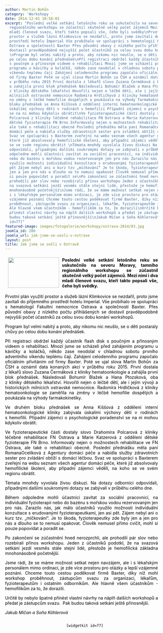```yaml
---
author: Martin Bohůn
category: 'Workshopy '
date: 2014-12-01 10:58:03
excerpt: "Poslední velké setkání letošního roku se uskutečnilo na severu Moravy, tamního
  regionálního workshopu se zúčastnil skutečně velký počet zájemců Mezi nimi i dva
  mladí členové svazu, kteří takto popsali vše, čeho byli svědky\nPrvotní plán využití
  prostor a služeb lázní Klimkovice se nezdařil, proto jsme zavítali do příjemného
  prostředí hotelu Imperial Vše probíhalo ve spolupráci s hematologií Fakultní nemocnice
  Ostrava a společností Baxter Přes původní obavy z nízkého počtu přihlášených se
  dostavil pravděpodobně nejvyšší počet účastníků za celou svou dobu konání workshopů
  \nProgram byl velmi nabitý a proto, aby nikomu nic neušlo, se o děti postaraly chůvy
  po celou dobu konání přednášek\nPři registraci obdržel každý účastník flash disk
  s poučným a přínosným videem o rehabilitaci Mnozí jsme se scházeli před zahájením
  programu u kávičky a koláčků, někdo zase neodolal v chladnou sobotu prvního adventního
  víkendu teplému čaji Zahájení celodenního programu započalo oficiálním přivítáním
  od firmy Baxter Poté se ujal slova Martin Bohůn za ČSH a oznámil data konaných akcí
  v průběhu roku 2015 První dostala z lékařů slovo Zuzana Čermáková z kliniky hematoonkologie
  a zahájila první blok přednášek Následovali Bohumír Blažek a Hana Ptozsková, oba
  z kliniky dětského lékařství Hovořili nejen o léčbě dětí, ale i jejím vývoji a historických
  milnících ostravské nemocnice Radomíra Hrdličková z kliniky hematoonkologie se zaměřila
  na změny v léčbě hemofilie dospělých a poukázala na výhody farmakokinetiky\nVe druhém
  bloku přednášek se Anna Kiššová z oddělení interní hematoonkologické kliniky zabývala
  úskalími výchovy dětí v rodinách s hemofilií Případní zájemci o psychologické poradenství
  se na ni mohou kdykoliv obrátit\nVe fyzioterapeutické části dostaly slovo Drahomíra
  Polcarová z kliniky léčebné rehabilitace FN Ostrava a Marie Katzerová z oddělení
  dětské fyzioterapie FN Brno Informovaly nejen o možnostech rehabilitace ve FN Ostrava,
  ale také o rehabilitaci obecně Poslední přednášku měla paní RomanaOcelíková z Agentury
  domácí péče a nabídla služby zdravotních sester pro zvládání obtíží s domácí léčbou
  Svaz ve spolupráci s Baxterem zveřejní na webu seznam všech agentur domácí péče,
  které již absolvovaly hemofilické školení, aby případní zájemci věděli, na koho
  se ve svém regionu obrátit \nTémata mnohdy vyvolala živou diskuzi Na dotazy odborníci
  odpovídali, případnými dalšími soukromými dotazy se zabývali v průběhu celého dne\nBěhem
  odpoledne mohli účastníci zavítat za sociální pracovnicí, na individuální fyzioterapii
  nebo do bazénu s mořskou vodou rezervovaným jen pro nás Zarazilo nás, jak málo účastníků
  využilo možnosti individuální konzultace s erudovanými fyzioterapeutkami, jen asi
  pět Zájem nebyl ani o kurz tzv „míčkování“ Je to škoda, fyzioterapeutky zde byly
  jen a jen pro nás a dlouho se to nemusí opakovat Člověk nemusel přímo cvičit, mohl
  si pouze popovídat a poradit se\nPo zakončení se zúčastnění hned nerozprchli, ale
  prohodili pár slov nebo rozebírali přínos workshopu Jeden z účastníků podotkl, že
  na svazová setkání jezdí vesměs stále stejní lidé, přestože je hemofilická základna
  mnohonásobně početnější\nJsme rádi, že se máme možnost setkat nejen navzájem, ale
  i s lékařským personálem mimo ordinaci, je zde více prostoru pro otázky a lepší
  vzájemné poznání Chceme touto cestou poděkovat firmě Baxter, díky níž mohl workshop
  proběhnout, zástupcům svazu za organizaci, lékařům, fyzioterapeutům i ostatním odborníkům
  Ale hlavně všem účastníkům - hemofilikům za to, že dorazili\nUrčitě by nebylo špatné
  přinést vlastní návrhy na náplň dalších workshopů a předat je zástupcům svazu  Pak
  budou taková setkání ještě přínosnější\nJakub Mičan a Soňa Köhlerová\n[widgetkit
  id=77]"
featured-image: images/fotogalerie/workshopy/ostrava-2014/03.jpg
joomla_id: 206
joomla_url: jak-jsme-se-sesli-v-ostrave
layout: post
title: Jak jsme se sešli v Ostravě
---
```


<h4 class="Standard" style="text-align: justify;">
 <span style="color: #000000;">
  <img border="0" height="100" src="{{ site.baseurl }}/images/fotogalerie/workshopy/ostrava-2014/03.jpg" style="margin-left: 10px; margin-right: 10px; float: left;" width="168"/>
  Poslední velké setkání letošního roku se uskutečnilo na severu Moravy, tamního regionálního workshopu se zúčastnil skutečně velký počet zájemců. Mezi nimi i dva mladí členové svazu, kteří takto popsali vše, čeho byli svědky.
 </span>
</h4>
<p class="Standard" style="text-align: justify;">
 <span style="color: #000000;">
  Prvotní plán využití prostor a služeb lázní Klimkovice se nezdařil, proto jsme zavítali do příjemného prostředí hotelu Imperial. Vše probíhalo ve spolupráci s hematologií Fakultní nemocnice Ostrava a společností Baxter. Přes původní obavy z nízkého počtu přihlášených se dostavil pravděpodobně nejvyšší počet účastníků za celou svou dobu konání workshopů.
  <br/>
 </span>
</p>
<p class="Standard" style="text-align: justify;">
 <span style="color: #000000;">
  <span style="color: #000000;">
   Program byl velmi nabitý a proto, aby nikomu nic neušlo, se o děti postaraly chůvy po celou dobu konání přednášek.
  </span>
 </span>
</p>
<p class="Standard" style="text-align: justify;">
 <span style="color: #000000;">
  Při registraci obdržel každý účastník flash disk s poučným a přínosným videem o rehabilitaci. Mnozí jsme se scházeli před zahájením programu u kávičky a koláčků, někdo zase neodolal v chladnou sobotu prvního adventního víkendu teplému čaji. Zahájení celodenního programu započalo oficiálním přivítáním od firmy Baxter. Poté se ujal slova Martin Bohůn za ČSH a oznámil data konaných akcí v průběhu roku 2015. První dostala z lékařů slovo Zuzana Čermáková z kliniky hematoonkologie a zahájila první blok přednášek. Následovali Bohumír Blažek a Hana Ptozsková, oba z kliniky dětského lékařství. Hovořili nejen o léčbě dětí, ale i jejím vývoji a historických milnících ostravské nemocnice. Radomíra Hrdličková z kliniky hematoonkologie se zaměřila na změny v léčbě hemofilie dospělých a poukázala na výhody farmakokinetiky.
 </span>
</p>
<p class="Standard" style="text-align: justify;">
 <span style="color: #000000;">
  Ve druhém bloku přednášek se Anna Kiššová z oddělení interní hematoonkologické kliniky zabývala úskalími výchovy dětí v rodinách s hemofilií. Případní zájemci o psychologické poradenství se na ni mohou kdykoliv obrátit.
 </span>
</p>
<p class="Standard" style="text-align: justify;">
 <span style="color: #000000;">
  Ve fyzioterapeutické části dostaly slovo Drahomíra Polcarová z kliniky léčebné rehabilitace FN Ostrava a Marie Katzerová z oddělení dětské fyzioterapie FN Brno. Informovaly nejen o možnostech rehabilitace ve FN Ostrava, ale také o rehabilitaci obecně. Poslední přednášku měla paní RomanaOcelíková z Agentury domácí péče a nabídla služby zdravotních sester pro zvládání obtíží s domácí léčbou. Svaz ve spolupráci s Baxterem zveřejní na webu seznam všech agentur domácí péče, které již absolvovaly hemofilické školení, aby případní zájemci věděli, na koho se ve svém regionu obrátit.
 </span>
</p>
<p class="Standard" style="text-align: justify;">
 <span style="color: #000000;">
  Témata mnohdy vyvolala živou diskuzi. Na dotazy odborníci odpovídali, případnými dalšími soukromými dotazy se zabývali v průběhu celého dne.
 </span>
</p>
<p class="Standard" style="text-align: justify;">
 <span style="color: #000000;">
  Během odpoledne mohli účastníci zavítat za sociální pracovnicí, na individuální fyzioterapii nebo do bazénu s mořskou vodou rezervovaným jen pro nás. Zarazilo nás, jak málo účastníků využilo možnosti individuální konzultace s erudovanými fyzioterapeutkami, jen asi pět. Zájem nebyl ani o kurz tzv. „míčkování“. Je to škoda, fyzioterapeutky zde byly jen a jen pro nás a dlouho se to nemusí opakovat. Člověk nemusel přímo cvičit, mohl si pouze popovídat a poradit se.
 </span>
</p>
<p class="Standard" style="text-align: justify;">
 <span style="color: #000000;">
  Po zakončení se zúčastnění hned nerozprchli, ale prohodili pár slov nebo rozebírali přínos workshopu. Jeden z účastníků podotkl, že na svazová setkání jezdí vesměs stále stejní lidé, přestože je hemofilická základna mnohonásobně početnější.
 </span>
</p>
<p class="Standard" style="text-align: justify;">
 <span style="color: #000000;">
  Jsme rádi, že se máme možnost setkat nejen navzájem, ale i s lékařským personálem mimo ordinaci, je zde více prostoru pro otázky a lepší vzájemné poznání. Chceme touto cestou poděkovat firmě Baxter, díky níž mohl workshop proběhnout, zástupcům svazu za organizaci, lékařům, fyzioterapeutům i ostatním odborníkům. Ale hlavně všem účastníkům - hemofilikům za to, že dorazili.
 </span>
</p>
<p class="Standard" style="text-align: justify;">
 <span style="color: #000000;">
  Určitě by nebylo špatné přinést vlastní návrhy na náplň dalších workshopů a předat je zástupcům svazu.  Pak budou taková setkání ještě přínosnější.
 </span>
</p>
<p class="Standard" style="text-align: justify;">
 <em>
  <span style="color: #000000;">
   Jakub Mičan a Soňa Köhlerová
  </span>
 </em>
</p>
<p class="Standard" style="text-align: center;">
 <span style="color: #000000;">
  <code>
   [widgetkit id=77]
  </code>
 </span>
</p>